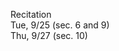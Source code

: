 
<div class="recitation">
<div class="column_date">
<p markdown="block">
Recitation  <br>
Tue, 9/25 (sec. 6 and 9)<br>
Thu, 9/27 (sec. 10)
</p>
</div>

<div class="column_recitation">
<p markdown="block">



</p>
</div>

</div>

